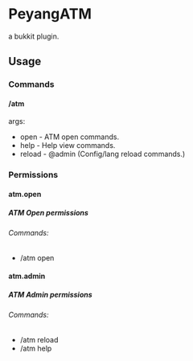 # PeyangATM
a bukkit plugin.
## Usage
### Commands
#### /atm
args:
+ open - ATM open commands.
+ help - Help view commands.
+ reload - @admin (Config/lang reload commands.)
### Permissions
#### atm.open
##### ATM Open permissions
###### Commands:
* /atm open
#### atm.admin
##### ATM Admin permissions
###### Commands:
* /atm reload
* /atm help